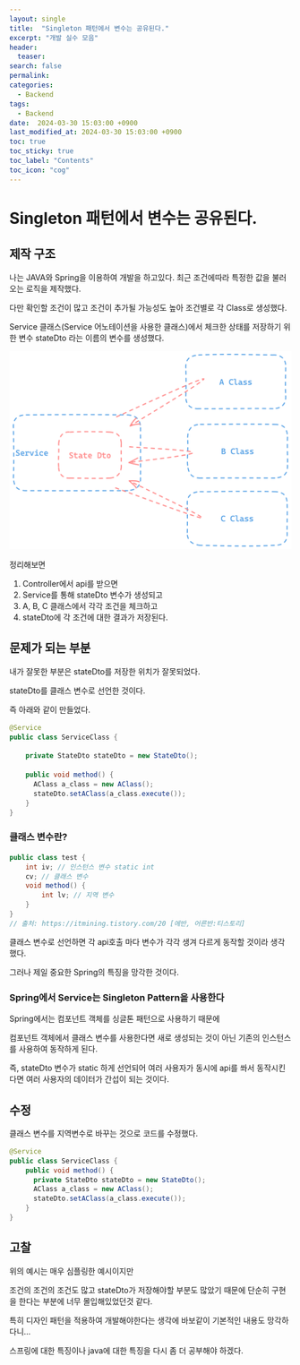```yaml
---
layout: single
title:  "Singleton 패턴에서 변수는 공유된다."
excerpt: "개발 실수 모음"
header:
  teaser: 
search: false
permalink:
categories: 
  - Backend
tags:
  - Backend
date:  2024-03-30 15:03:00 +0900
last_modified_at: 2024-03-30 15:03:00 +0900
toc: true
toc_sticky: true
toc_label: "Contents"
toc_icon: "cog"
---
```


# Singleton 패턴에서 변수는 공유된다.

## 제작 구조

나는 JAVA와 Spring을 이용하여 개발을 하고있다.
최근 조건에따라 특정한 값을 불러오는 로직을 제작했다. 

다만 확인할 조건이 많고 조건이 추가될 가능성도 높아 조건별로 각 Class로 생성했다.

Service 클래스(Service 어노테이션을 사용한 클래스)에서 체크한 상태를 저장하기 위한 변수 stateDto 라는 이름의 변수를 생성했다.

![Structure](/assets/images/posts/BackEnd/Develop_Diary/01_structure.png)

정리해보면 

1. Controller에서 api를 받으면 
2. Service를 통해 stateDto 변수가 생성되고 
3. A, B, C 클래스에서 각각 조건을 체크하고 
4. stateDto에 각 조건에 대한 결과가 저장된다.

## 문제가 되는 부분

내가 잘못한 부분은 stateDto를 저장한 위치가 잘못되었다.

stateDto를 클래스 변수로 선언한 것이다.

즉 아래와 같이 만들었다.

```java
@Service
public class ServiceClass {

    private StateDto stateDto = new StateDto();

    public void method() {
      AClass a_class = new AClass();
      stateDto.setAClass(a_class.execute());
    }
}
```

### 클래스 변수란?

```java
public class test { 
    int iv; // 인스턴스 변수 static int 
    cv; // 클래스 변수 
    void method() { 
	    int lv; // 지역 변수 
    } 
}
// 출처: https://itmining.tistory.com/20 [에반, 어른반:티스토리]
```

클래스 변수로 선언하면 각 api호출 마다 변수가 각각 생겨 다르게 동작할 것이라 생각했다.

그러나 제일 중요한 Spring의 특징을 망각한 것이다.

### Spring에서 Service는 Singleton Pattern을 사용한다

Spring에서는 컴포넌트 객체를 싱글톤 패턴으로 사용하기 때문에

컴포넌트 객체에서 클래스 변수를 사용한다면 새로 생성되는 것이 아닌 기존의 인스턴스를 사용하여 동작하게 된다.

즉, stateDto 변수가 static 하게 선언되어 여러 사용자가 동시에 api를 쏴서 동작시킨다면 여러 사용자의 데이터가 간섭이 되는 것이다.

## 수정

클래스 변수를 지역변수로 바꾸는 것으로 코드를 수정했다.

```java
@Service
public class ServiceClass {
    public void method() {
      private StateDto stateDto = new StateDto();
      AClass a_class = new AClass();
      stateDto.setAClass(a_class.execute());
    }
}
```

## 고찰

위의 예시는 매우 심플링한 예시이지만

조건의 조건의 조건도 많고 stateDto가 저장해야할 부분도 많았기 때문에 단순히 구현을 한다는 부분에 너무 몰입해있었던것 같다.

특히 디자인 패턴을 적용하여 개발해야한다는 생각에 바보같이 기본적인 내용도 망각하다니...

스프링에 대한 특징이나 java에 대한 특징을 다시 좀 더 공부해야 하겠다.
